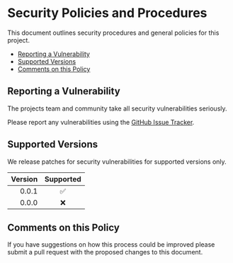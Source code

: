 # Security Policies and Procedures

This document outlines security procedures and general policies for this project.

-   [Reporting a Vulnerability](#reporting-a-vulnerability)
-   [Supported Versions](#supported-versions)
-   [Comments on this Policy](#comments-on-this-policy)

## Reporting a Vulnerability

The projects team and community take all security vulnerabilities seriously.

Please report any vulnerabilities using the [GitHub Issue Tracker](./issues).

## Supported Versions

We release patches for security vulnerabilities for supported versions only.

| Version | Supported |
| ------: | :-------: |
|   0.0.1 |    ✅     |
|   0.0.0 |    ❌     |

## Comments on this Policy

If you have suggestions on how this process could be improved please submit a pull request with the proposed changes to this document.

